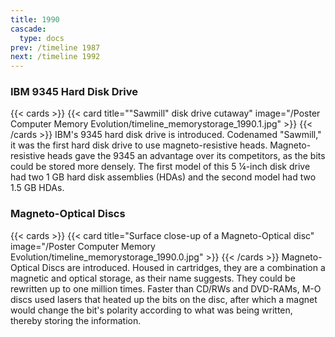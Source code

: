 ```yaml
---
title: 1990
cascade:
  type: docs
prev: /timeline 1987
next: /timeline 1992
---
```

### IBM 9345 Hard Disk Drive

{{< cards >}}
  {{< card title="\"Sawmill\" disk drive cutaway" image="/Poster Computer Memory Evolution/timeline_memorystorage_1990.1.jpg" >}}
{{< /cards >}}
IBM's 9345 hard disk drive is introduced. Codenamed "Sawmill," it was the first hard disk drive to use magneto-resistive heads. Magneto-resistive heads gave the 9345 an advantage over its competitors, as the bits could be stored more densely. The first model of this 5 ¼-inch disk drive had two 1 GB hard disk assemblies (HDAs) and the second model had two 1.5 GB HDAs.

### Magneto-Optical Discs

{{< cards >}}
  {{< card title="Surface close-up of a Magneto-Optical disc" image="/Poster Computer Memory Evolution/timeline_memorystorage_1990.0.jpg" >}}
{{< /cards >}}
Magneto-Optical Discs are introduced. Housed in cartridges, they are a combination a magnetic and optical storage, as their name suggests. They could be rewritten up to one million times. Faster than CD/RWs and DVD-RAMs, M-O discs used lasers that heated up the bits on the disc, after which a magnet would change the bit's polarity according to what was being written, thereby storing the information.
